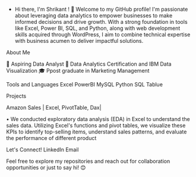 - Hi there, I'm Shrikant ! 👋
Welcome to my GitHub profile! I'm passionate about leveraging data analytics to empower businesses to make informed decisions and drive growth. With a strong foundation in tools like Excel, Power BI, SQL, and Python, along with web development skills acquired through WordPress, I aim to combine technical expertise with business acumen to deliver impactful solutions.

About Me

💼 Aspiring Data Analyst
🌱  Data Analytics Certification and IBM Data Visualization
🎓 Ppost graduate in Marketing  Management

Tools and Languages
Excel
PowerBI
MySQL
Python
SQL
Tablue 

Projects

Amazon Sales | Excel, PivotTable, Dax| 

• We conducted exploratory data analysis (EDA) in Excel to understand the sales data. Utilizing Excel's functions and 
pivot tables, we visualize these KPIs to identify top-selling items, understand sales patterns, and evaluate the 
performance of different product

Let's Connect!
LinkedIn 
 Email

Feel free to explore my repositories and reach out for collaboration opportunities or just to say hi! 😊

<!---


